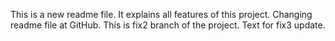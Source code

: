 This is a new readme file. It explains all features of this project.
Changing readme file at GitHub.
This is fix2 branch of the project.
Text for fix3 update.

